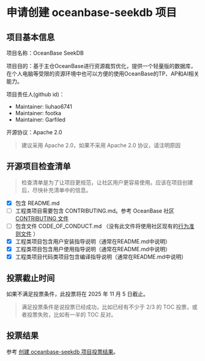 # 申请创建 oceanbase-seekdb 项目

## 项目基本信息

项目名称：OceanBase SeekDB

项目目的：基于主仓OceanBase进行资源裁剪优化，提供一个轻量版的数据库，在个人电脑等受限的资源环境中也可以方便的使用OceanBase的TP、AP和AI相关能力。

项目责任人(github id)：

- Maintainer: liuhao6741
- Maintainer: footka
- Maintainer: Garfiled

开源协议：Apache 2.0

> 建议采用 Apache 2.0，如果不采用 Apache 2.0 协议，请注明原因

## 开源项目检查清单

> 检查清单是为了让项目更规范，让社区用户更容易使用。应该在项目创建后，尽快补充清单中的信息。

- [x] 包含 README.md
- [ ] 工程类项目需要包含 CONTRIBUTING.md。参考 OceanBase 社区 [CONTRIBUTING 文件](https://github.com/oceanbase/.github/blob/main/CONTRIBUTING.md)
- [ ] 包含文件 CODE_OF_CONDUCT.md （没有此文件将使用社区现有的[行为准则文件](https://github.com/oceanbase/.github/blob/main/CODE_OF_CONDUCT.md) ）
- [x] 工程类项目包含用户安装指导说明（通常在README.md中说明）
- [x] 工程类项目包含用户使用指导说明（通常在README.md中说明）
- [x] 工程类项目代码类项目包含编译指导说明（通常在README.md中说明）

## 投票截止时间

如果不满足投票条件，此投票将在 2025 年 11 月 5 日截止。

> 满足投票条件是说投票已经成功，比如已经有不少于 2/3 的 TOC 投票，或者投票失败，比如有一半的 TOC 反对。

## 投票结果

参考 [创建 oceanbase-seekdb 项目投票结果](https://github.com/oceanbase/community/pull/47)。
